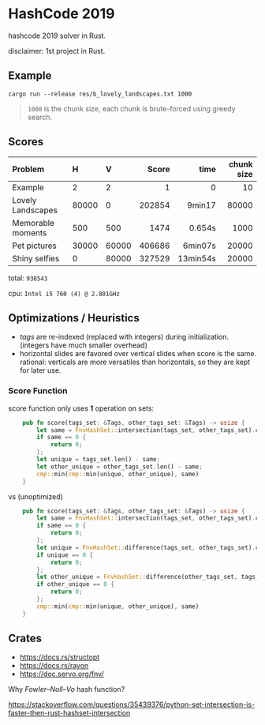 # HashCode 2019

hashcode 2019 solver in Rust.

disclaimer: 1st project in Rust.

## Example

```
cargo run --release res/b_lovely_landscapes.txt 1000
```

> `1000` is the chunk size, each chunk is brute-forced using greedy search.

## Scores

| Problem           | H     | V     | Score  | time     | chunk size |
|:------------------|:------|:------|-------:|---------:|-----------:|
| Example           | 2     | 2     | 1      | 0        | 10         |
| Lovely Landscapes | 80000 | 0     | 202854 | 9min17   | 80000      |
| Memorable moments | 500   | 500   | 1474   | 0.654s   | 1000       |
| Pet pictures      | 30000 | 60000 | 406686 | 6min07s  | 20000      |
| Shiny selfies     | 0     | 80000 | 327529 | 13min54s | 20000      |

total: `938543`

cpu: `Intel i5 760 (4) @ 2.801GHz`

## Optimizations / Heuristics

* _tags_ are re-indexed (replaced with integers) during initialization. (integers have much smaller overhead)
* horizontal slides are favored over vertical slides when score is the same.
rational: verticals are more versatiles than horizontals, so they are kept for later use.

### Score Function

score function only uses **1** operation on sets:

```rust
    pub fn score(tags_set: &Tags, other_tags_set: &Tags) -> usize {
        let same = FnvHashSet::intersection(tags_set, other_tags_set).count();
        if same == 0 {
            return 0;
        };
        let unique = tags_set.len() - same;
        let other_unique = other_tags_set.len() - same;
        cmp::min(cmp::min(unique, other_unique), same)
    }
```

vs (unoptimized)

```rust
    pub fn score(tags_set: &Tags, other_tags_set: &Tags) -> usize {
        let same = FnvHashSet::intersection(tags_set, other_tags_set).count();
        if same == 0 {
            return 0;
        };
        let unique = FnvHashSet::difference(tags_set, other_tags_set).count();
        if unique == 0 {
            return 0;
        };
        let other_unique = FnvHashSet::difference(other_tags_set, tags_set).count();
        if other_unique == 0 {
            return 0;
        };
        cmp::min(cmp::min(unique, other_unique), same)
    }
```


## Crates

* <https://docs.rs/structopt>
* <https://docs.rs/rayon>
* <https://doc.servo.org/fnv/>

Why _Fowler–Noll–Vo_ hash function?

<https://stackoverflow.com/questions/35439376/python-set-intersection-is-faster-then-rust-hashset-intersection>
